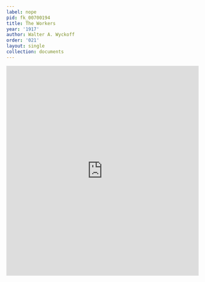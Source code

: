 ```yaml
---
label: nope
pid: fk_00700194
title: The Workers
year: '1917'
author: Walter A. Wyckoff
order: '021'
layout: single
collection: documents
---
```

<iframe src="https://northwestern.app.box.com/embed/s/zzwgk88213x1fxt4fnn7vo12qir4e5fc?sortColumn=date&view=list" width="100%" height="550" frameborder="0" allowfullscreen webkitallowfullscreen msallowfullscreen></iframe>
